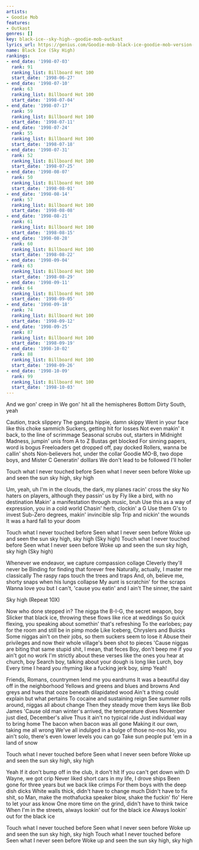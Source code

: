 ```yaml
---
artists:
- Goodie Mob
features:
- Outkast
genres: []
key: black-ice--sky-high--goodie-mob-outkast
lyrics_url: https://genius.com/Goodie-mob-black-ice-goodie-mob-version-lyrics
name: Black Ice (Sky High)
rankings:
- end_date: '1998-07-03'
  rank: 91
  ranking_list: Billboard Hot 100
  start_date: '1998-06-27'
- end_date: '1998-07-10'
  rank: 63
  ranking_list: Billboard Hot 100
  start_date: '1998-07-04'
- end_date: '1998-07-17'
  rank: 59
  ranking_list: Billboard Hot 100
  start_date: '1998-07-11'
- end_date: '1998-07-24'
  rank: 55
  ranking_list: Billboard Hot 100
  start_date: '1998-07-18'
- end_date: '1998-07-31'
  rank: 52
  ranking_list: Billboard Hot 100
  start_date: '1998-07-25'
- end_date: '1998-08-07'
  rank: 50
  ranking_list: Billboard Hot 100
  start_date: '1998-08-01'
- end_date: '1998-08-14'
  rank: 57
  ranking_list: Billboard Hot 100
  start_date: '1998-08-08'
- end_date: '1998-08-21'
  rank: 61
  ranking_list: Billboard Hot 100
  start_date: '1998-08-15'
- end_date: '1998-08-28'
  rank: 60
  ranking_list: Billboard Hot 100
  start_date: '1998-08-22'
- end_date: '1998-09-04'
  rank: 63
  ranking_list: Billboard Hot 100
  start_date: '1998-08-29'
- end_date: '1998-09-11'
  rank: 64
  ranking_list: Billboard Hot 100
  start_date: '1998-09-05'
- end_date: '1998-09-18'
  rank: 74
  ranking_list: Billboard Hot 100
  start_date: '1998-09-12'
- end_date: '1998-09-25'
  rank: 87
  ranking_list: Billboard Hot 100
  start_date: '1998-09-19'
- end_date: '1998-10-02'
  rank: 88
  ranking_list: Billboard Hot 100
  start_date: '1998-09-26'
- end_date: '1998-10-09'
  rank: 99
  ranking_list: Billboard Hot 100
  start_date: '1998-10-03'
---
```

And we gon' creep in
We gon' hit all the hemispheres
Bottom Dirty South, yeah


Caution, track slippery
The gangsta hippie, damn skippy
Went in your face like this choke sammich
Suckers, getting hit for losses
Not even makin' it back, to the line of scrimmage
Seasonal scrubs out, starters in
Midnight Madness, jumpin' unis from A to Z
Bustas get blocked
For sinning papers, word is bogus
Freeloaders get dropped off, pay docked
Rollers, wanna be callin' shots
Non-believers hot, under the collar
Goodie MO-B, two dope boys, and Mister C
Generatin' dolllars
We don't lead to be followed
I'll holler


Touch what I never touched before
Seen what I never seen before
Woke up and seen the sun sky high, sky high


Um, yeah, uh
I'm in the clouds, the dark, my planes racin' cross the sky
No haters on players, although they passin' us by
Fly like a bird, with no destination
Makin' a manifestation through music, bruh
Use this as a way of expression, you in a cold world
Chasin' herb, clockin' a G
Use them G's to invest
Sub-Zero degrees, makin' invincible slip
Trip and nickin' the wounds
It was a hard fall to your doom


Touch what I never touched before
Seen what I never seen before
Woke up and seen the sun sky high, sky high (Sky high)
Touch what I never touched before
Seen what I never seen before
Woke up and seen the sun sky high, sky high (Sky high)


Whenever we endeavor, we capture compassion collage
Cleverly they'll never be
Binding for finding that forever free
Naturally, actually, I master me classically
The raspy raps touch the trees and traps
And, oh, believe me, shorty snaps when his lungs collapse
My aunt is scratchin' for the scraps
Wanna love you but I can't, 'cause you eatin' and I ain't
The sinner, the saint

Sky high (Repeat 10X)


Now who done stepped in?
The nigga the B-I-G, the secret weapon, boy
Slicker that black ice, throwing these flows like rice at weddings
So quick flexing, you speaking about somethin' that's refreshing
To the earlobes; pay for the room and still be in pimp mode
Like Iceberg, Chryslers and Buicks
Some niggas ain't on their jobs, so them suckers seem to lose it
Abuse their privileges and now their whole village's been shot to pieces
'Cause niggas are biting that same stupid shit, I mean, that feces
Boy, don't beep me if you ain't got no work
I'm strictly about these verses like the ones you hear at church, boy
Search boy, talking about your dough is long like Lurch, boy
Every time I heard you rhyming like a fucking jerk boy, simp
Yeah!


Friends, Romans, countrymen lend me you eardrums
It was a beautiful day off in the neighborhood
Yellows and greens and blues and browns
And greys and hues that ooze beneath dilapidated wood
Ain't a thing could explain but what pertains
To cocaine and sustaining reign
See summer rolls around, niggas all about change
Then they steady move them keys like Bob James
'Cause old man winter's arrived, the temperature dives
November just died, December's alive
Thus it ain't no typical ride
Just individual way to bring home
The bacon when bacon was all gone
Making it our own, taking me all wrong
We've all indulged in a bulge of those no-nos
No, you ain't solo, there's even lower levels you can go
Take sun people put 'em in a land of snow


Touch what I never touched before
Seen what I never seen before
Woke up and seen the sun sky high, sky high


Yeah
If it don't bump off in the club, it don't hit
If you can't get down with D Wayne, we got crip
Never liked short cars in my life, I drove ships
Been gone for three years but we back like crimps
For them boys with the deep dish dicks
White walls thick, didn't have to change much
Didn't have to fix shit, so
Man, make the mothafucka speaker blow, shake the fuckin' flo'
Here to let your ass know
One more time on the grind, didn't have to think twice
When I'm in the streets, always lookin' out for the black ice
Always lookin' out for the black ice


Touch what I never touched before
Seen what I never seen before
Woke up and seen the sun sky high, sky high
Touch what I never touched before
Seen what I never seen before
Woke up and seen the sun sky high, sky high
